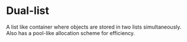 Dual-list
=========

A list like container where objects are stored in two lists simultaneously. Also has a pool-like allocation scheme for efficiency.

